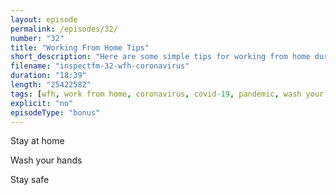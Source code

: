 ```yaml
---
layout: episode
permalink: /episodes/32/
number: "32"
title: "Working From Home Tips"
short_description: "Here are some simple tips for working from home during the COVID-19 / Coronavirus social distancing measures."
filename: "inspectfm-32-wfh-coronavirus"
duration: "18:39"
length: "25422582"
tags: [wfh, work from home, coronavirus, covid-19, pandemic, wash your hands, stay home]
explicit: "no"
episodeType: "bonus"
---
```



Stay at home

Wash your hands

Stay safe

